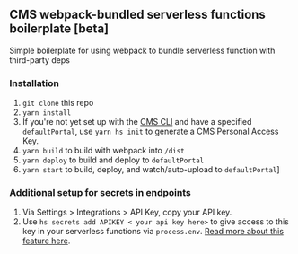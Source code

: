 ## CMS webpack-bundled serverless functions boilerplate [beta]
Simple boilerplate for using webpack to bundle serverless function with third-party deps

### Installation
1. `git clone` this repo
2. `yarn install`
3. If you're not yet set up with the [CMS CLI](https://designers.hubspot.com/tutorials/getting-started#quick_start) and have a specified `defaultPortal`, use `yarn hs init` to generate a CMS Personal Access Key.
4. `yarn build` to build with webpack into `/dist`
5. `yarn deploy` to build and deploy to `defaultPortal`
6. `yarn start` to build, deploy, and watch/auto-upload to `defaultPortal`]

### Additional setup for secrets in endpoints
1. Via Settings > Integrations > API Key, copy your API key.
2. Use `hs secrets add APIKEY < your api key here>` to give access to this key in your serverless functions via `process.env`. [Read more about this feature here](https://designers.hubspot.com/docs/developer-reference/local-development-cms-cli#serverless-commands).

